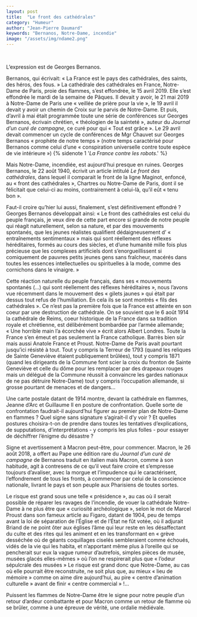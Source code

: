 ```yaml
---
layout: post
title:  "Le front des cathédrales"
category: "Humeur"
author: "Jean-Pierre Daumard"
keywords: "Bernanos, Notre-Dame, incendie" 
image: "/assets/img/ndame2.png"
---
```


<br/>

L’expression est de Georges Bernanos.

Bernanos, qui écrivait: « La France est le pays des cathédrales, des saints, des héros, des fous. »
La cathédrale des cathédrales en France, Notre-Dame de Paris, proie des flammes, s’est
effondrée, le 15 avril 2019.
Elle s’est effondrée le mardi de la semaine de Pâques.
Il devait y avoir, le 21 mai 2019 à Notre-Dame de Paris une « veillée de prière pour la vie », le 19
avril il devait y avoir un chemin de Croix sur le parvis de Notre-Dame.
Et puis, d’avril à mai était programmée toute une série de conférences sur Georges Bernanos,
écrivain chrétien, « théologien de la sainteté », auteur du *Journal d’un curé de campagne*, ce curé
pour qui « Tout est grâce ». Le 29 avril devait commencer un cycle de conférences de Mgr
Chauvet sur Georges Bernanos « prophète de notre temps » (notre temps caractérisé pour
Bernanos comme celui d’une « conspiration universelle contre toute espèce de vie intérieure »)
{% sidenote 1 '*La France contre les robots*.' %}

Mais Notre-Dame, incendiée, est aujourd’hui presque en ruines.
Georges Bernanos, le 22 août 1940, écrivit un article intitulé *Le front des cathédrales*, dans lequel
il comparait le front de la ligne Maginot, enfoncé, au « front des cathédrales », Chartres ou Notre-Dame de Paris, dont il se félicitait que celui-ci au moins, contrairement à celui-là, qu’il eût « tenu bon ».

Faut-il croire qu’hier lui aussi, finalement, s’est définitivement effondré ?
Georges Bernanos développait ainsi:
« Le front des cathédrales est celui du peuple français, je veux dire de cette part encore si grande
de notre peuple qui réagit naturellement, selon sa nature, et par des mouvements spontanés, que
les jeunes réalistes qualifient dédaigneusement d’ « entraînements sentimentaux » mais qui sont
réellement des réflexes héréditaires, formés au cours des siècles, et d’une humanité mille fois plus
précieuse que les complexes artificiels dont s’enorgueillissent si comiquement de pauvres petits
jeunes gens sans fraîcheur, macérés dans toutes les essences intellectuelles ou spirituelles à la
mode, comme des cornichons dans le vinaigre. »

Cette réaction naturelle du peuple français, dans ses « mouvements spontanés (…) qui sont
réellement des réflexes héréditaires », nous l’avons vue récemment dans le mouvement des
« gilets jaunes » qui était par dessus tout refus de l’humiliation. En cela ils se sont montrés « fils
des cathédrales ».
Ce n’est pas la première fois que la France est atteinte en son coeur par une destruction de
cathédrale. On se souvient que le 6 août 1914 la cathédrale de Reims, coeur historique de la
France dans sa tradition royale et chrétienne, est délibérément bombardée par l’armée allemande;
« Une horrible main l’a écorchée vive » écrit alors Albert Londres. Toute la France s’en émeut et
pas seulement la France catholique. Barrès bien sûr mais aussi Anatole France et Proust.
Notre-Dame de Paris avait pourtant jusqu’ici résisté à tout. Tout y compris la Terreur de 1793
(quand les reliques de Sainte Geneviève étaient publiquement brûlées), tout y compris 1871
(quand les dirigeants de la Commune font scier la croix du fronton de Sainte Geneviève et celle du
dôme pour les remplacer par des drapeaux rouges mais un délégué de la Commune réussit à
convaincre les gardes nationaux de ne pas détruire Notre-Dame) tout y compris l’occupation
allemande, si grosse pourtant de menaces et de dangers…

Une carte postale datant de 1914 montre, devant la cathédrale en flammes, Jeanne d’Arc et
Guillaume II en posture de confrontation. Quelle sorte de confrontation faudrait-il aujourd’hui
figurer au premier plan de Notre-Dame en flammes ? Quel signe sans signature s’agirait-il d’y voir ?
Et quelles postures choisira-t-on de prendre dans toutes les tentatives d’explications, de
supputations, d’interprétations - y compris les plus folles - pour essayer de déchiffrer l’énigme du
désastre ?

Signe et avertissement à Macron peut-être, pour commencer.
Macron, le 26 août 2018, a offert au Pape une édition rare du *Journal d’un curé de campagne* de
Bernanos traduit en italien mais Macron, comme à son habitude, agit à contresens de ce qu’il veut
faire croire et s’empresse toujours d’avaliser, avec la morgue et l’impudence qui le caractérisent,
l’effondrement de tous les fronts, à commencer par celui de la conscience nationale, livrant le pays
et son peuple aux Pharisiens de toutes sortes.

Le risque est grand sous une telle « présidence », au cas où il serait possible de réparer les
ravages de l’incendie, de vouer la cathédrale Notre-Dame à ne plus être que « curiosité
archéologique », selon le mot de Marcel Proust dans son fameux article au Figaro, datant de 1904,
peu de temps avant la loi de séparation de l’Église et de l’État ne fût votée, où il adjurait Briand de
ne point ôter aux églises l’âme qui leur reste en les désaffectant du culte et des rites qui les
animent et en les transformant en « grève desséchée où de géants coquillages ciselés
sembleraient comme échoués, vidés de la vie qui les habita, et n’apportant même plus à l’oreille
qui se pencherait sur eux la vague rumeur d’autrefois, simples pièces de musée, musées glacés
elles-mêmes » où l’on ne respirerait plus que « l’odeur sépulcrale des musées »
Le risque est grand donc que Notre-Dame, au cas où elle pourrait être reconstruite, ne soit plus
que, au mieux « lieu de mémoire » comme on aime dire aujourd’hui, au pire « centre d’animation
culturelle » avant de finir « centre commercial » !…

Puissent les flammes de Notre-Dame être le signe pour notre peuple d’un retour d’ardeur
combattante et pour Macron comme un retour de flamme où se brûler, comme à une épreuve de
vérité, une ordalie médiévale.
